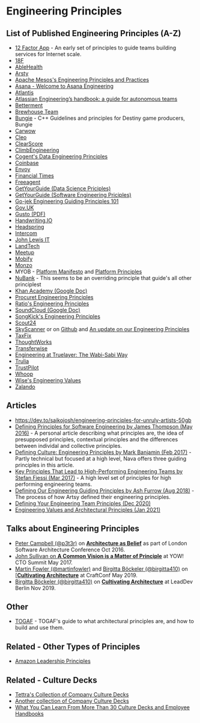 # Engineering Principles

## List of Published Engineering Principles (A-Z)

- [12 Factor App](https://12factor.net/) - An early set of principles to guide teams building services for Internet scale.
- [18F](https://github.com/18F/development-guide)
- [AbleHealth](https://github.com/AbleHealth/team/blob/master/engineering/principles-and-practices.md)
- [Arsty](https://github.com/artsy/README/blob/master/culture/engineering-principles.md)
- [Apache Mesos's Engineering Principles and Practices](https://mesos.apache.org/documentation/latest/engineering-principles-and-practices/)
- [Asana - Welcome to Asana Engineering](https://blog.asana.com/2019/11/eng-hello-world/)
- [Atlantis](https://blog.atlantistech.co/engineering-principles/)
- [Atlassian Engineering’s handbook: a guide for autonomous teams](https://www.atlassian.com/engineering/handbook)
- [Betterment](https://betterment.github.io/eng-principles/)
- [Brewhouse Team](https://github.com/BrewhouseTeam/engineering)
- [Bungie](https://www.bungie.net/en/News/Article/50666) - C++ Guidelines and principles for Destiny game producers, Bungie
- [Carwow](https://github.com/carwow/engineering_principles)
- [Cleo](https://www.meetcleo.com/blog/cleo-ai-engineering-principles/)
- [ClearScore](https://medium.com/clearscore/clearscore-engineering-principles-14237efe4910)
- [ClimbEngineering](https://climbcredit.app.box.com/s/p05z4cqmeyxqfp7uqcm4qri6gs2scl6q)
- [Cogent's Data Engineering Principles](https://cogent.co/blog/data-engineering-principles/)
- [Coinbase](https://blog.coinbase.com/what-are-coinbases-engineering-principles-c798da7330c)
- [Envoy](https://github.com/envoy/Engineering/blob/master/principles.md)
- [Financial Times](https://www.ft.com/tech-principles)
- [Freeagent](https://engineering.freeagent.com/2021/05/14/engineering-principles-at-freeagent/)
- [GetYourGuide (Data Science Priciples)](https://inside.getyourguide.com/blog/2020/3/10/15-data-science-principles-we-live-by)
- [GetYourGuide (Software Engineering Priciples)](https://inside.getyourguide.com/blog/2019/6/18/relevant/our-engineering-principles)
- [Go-jek Engineering Guiding Principles 101](https://www.gojek.com/blog/gohr/go-jek-engineering-guiding-principles-101/)
- [Gov.UK](https://www.gov.uk/guidance/government-design-principles)
- [Gusto (PDF)](https://app.gusto.com/static/engineering-principles-and-values.pdf)
- [Handwriting.IO](https://github.com/handwritingio/principles)
- [Headspring](https://betterway.headspring.com/engineering-principles/)
- [Intercom](https://www.intercom.com/blog/intercom-product-principles/)
- [John Lewis IT](http://engineering-principles.jl-engineering.net/)
- [LandTech](https://engineering.land.tech/principles/)
- [Meetup](https://medium.com/making-meetup/meetup-architecture-principles-dfbe95887c3)
- [Mobify](https://github.com/mobify/developer-values)
- [Monzo](https://monzo.com/blog/2018/06/29/engineering-principles/)
- MYOB - [Platform Manifesto](https://www.infoq.com/presentations/platform-manifesto/) and [Platform Principles](https://youtu.be/QlYcAvlBr90?t=671)
- [NuBank](https://building.nubank.com.br/the-value-of-canonicity/) - This seems to be an overriding principle that guide's all other principlest
- [Khan Academy (Google Doc)](https://docs.google.com/document/d/1PW4NYn9pYNam2EuGEsTN9pTgwTfFnT_R9OZLJJICWQU/edit)
- [Procuret Engineering Principles](https://procuret.com/engineering/principles)
- [Ratio's Engineering Principles](https://ratio.co.uk/engineering-principles)
- [SoundCloud (Google Doc)](https://docs.google.com/document/d/1XzgSKIFAZQ_eEkkz1OOMdWRDvwlNq0lr53Y2kJVRCL8/edit)
- [SongKick's Engineering Principles](https://www.songkick.com/info/engineering-principles)
- [Scout24](https://github.com/Scout24/scout24-engineering-values-and-principles)
- [SkyScanner](https://medium.com/@SkyscannerEng/why-engineering-principles-matter-993298f7d792) or on [Github](https://github.com/Skyscanner/engineering-principles) and [An update on our Engineering Principles](https://medium.com/@SkyscannerEng/an-update-on-our-engineering-principles-80405a96383a)
- [TaxFix](https://medium.com/taxfix/engineering-principles-putting-our-values-into-practice-4bbc140d4fa2)
- [ThoughtWorks](https://www.thoughtworks.com/insights/blog/what-are-our-core-values-and-practices-building-software)
- [Transferwise](https://tech.transferwise.com/product-engineering-principles-transferwise/)
- [Engineering at Truelayer: The Wabi-Sabi Way](https://truelayer.com/blog/engineering-principles)
- [Trulia](https://www.trulia.com/blog/tech/engineering-principles/#)
- [TrustPilot](https://github.com/trustpilot/principles)
- [Whoop](https://engineering.whoop.com/2020/08/26/our-software-engineering-principles/)
- [Wise's Engineering Values](https://www.wise.jobs/2020/10/27/transferwise-engineering-values/)
- [Zalando](https://github.com/zalando/engineering-principles)

## Articles

- https://dev.to/saikojosh/engineering-principles-for-unruly-artists-50gb
- [Defining Principles for Software Engineering by James Thompson (May 2016)](https://theplainprogrammer.com/defining-principles-for-software-engineering-e88c069a0446) - A personal article describing what principles are, the idea of presupposed principles, contextual principles and the differences between individal and collective principles.
- [Defining Culture: Engineering Principles by Mark Banjamin (Feb 2017)](https://blog.navapbc.com/defining-engineering-culture-engineering-principles-558d2b4c5950) - Partly technical but focused at a high level, Nava offers three guiding principles in this article.
- [Key Principles That Lead to High-Performing Engineering Teams by Stefan Fiessi (Mar 2017)](https://www.hugeinc.com/articles/key-principles-that-lead-to-high-performing-engineering-teams) - A high level set of principles for high performing engineering teams.
- [Defining Our Engineering Guiding Principles by Ash Furrow (Aug 2018)](https://artsy.github.io/blog/2018/08/22/engineering-guiding-principles/) - The process of how Artsy defined their engineering principles.
- [Defining Your Engineering Team Principles (Dec 2020)](https://shekhargulati.com/2020/12/26/engineering-strategy-2-defining-your-engineering-team-principles/)
- [Engineering Values and Architectural Principles (Jan 2021)](https://blog.thepete.net/blog/2021/01/18/engineering-values-and-architectural-principles/)

## Talks about Engineering Principles

- [Peter Campbell (@p3t3r)](http://twitter.com/p3t3r) on [**Architecture as Belief**](https://www.oreilly.com/library/view/oreilly-software-architecture/9781491958490/video284872.html?) as part of London Software Architecture Conference Oct 2016.
- [John Sullivan on **A Common Vision is a Matter of Principle**](https://www.youtube.com/watch?v=QlYcAvlBr90) at YOW! CTO Summit May 2017.
- [Martin Fowler (@martinfowler)](https://twitter.com/martinfowler) and [Birgitta Böckeler (@birgitta410)](http://twitter.com/birgitta410) on [[**Cultivating Architecture**](https://www.youtube.com/watch?v=MZnrxjw602E) at CraftConf May 2019.
- [Birgitta Böckeler (@birgitta410)](http://twitter.com/birgitta410) on [**Cultivating Architecture**](https://www.youtube.com/watch?v=--t3uk3_rSw) at LeadDev Berlin Nov 2019.

## Other 

- [TOGAF](https://pubs.opengroup.org/architecture/togaf8-doc/arch/chap29.html) - TOGAF's guide to what architectural principles are, and how to build and use them.

## Related - Other Types of Principles

- [Amazon Leadership Principles](https://www.amazon.jobs/en/principles)

## Related - Culture Decks

- [Tettra's Collection of Company Culture Decks](https://tettra.com/article/company-culture-deck/)
- [Another collection of Company Culture Decks](https://medium.com/swlh/the-very-best-company-culture-decks-on-the-web-5a3de60c0bb9)
- [What You Can Learn From More Than 30 Culture Decks and Employee Handbooks](https://academy.nobl.io/the-a-to-z-guide-to-team-handbooks/)
